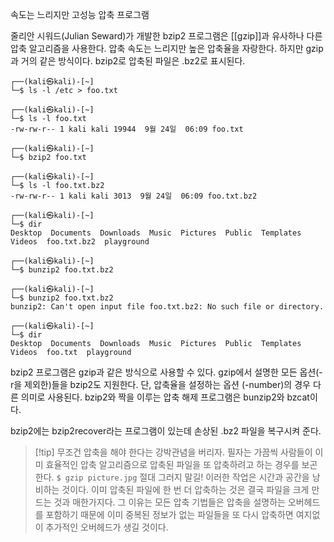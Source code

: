 

속도는 느리지만 고성능 압축 프로그램


줄리안 시워드(Julian Seward)가 개발한 bzip2 프로그램은 [[gzip]]과 유사하나 다른 압축 알고리즘을 사용한다. 압축 속도는 느리지만 높은 압축율을 자랑한다. 하지만 gzip과 거의 같은 방식이다. bzip2로 압축된 파일은 .bz2로 표시된다.

``` shell
┌──(kali㉿kali)-[~]
└─$ ls -l /etc > foo.txt          
                                                                                                                                                                                                                                            
┌──(kali㉿kali)-[~]
└─$ ls -l foo.txt       
-rw-rw-r-- 1 kali kali 19944  9월 24일  06:09 foo.txt
                                                                                                                                                                                                                                            
┌──(kali㉿kali)-[~]
└─$ bzip2 foo.txt
                                                                                                                                                                                                                                            
┌──(kali㉿kali)-[~]
└─$ ls -l foo.txt.bz2
-rw-rw-r-- 1 kali kali 3013  9월 24일  06:09 foo.txt.bz2
                                                                                                                                                                                                                                            
┌──(kali㉿kali)-[~]
└─$ dir          
Desktop  Documents  Downloads  Music  Pictures  Public  Templates  Videos  foo.txt.bz2  playground
                                                                                                                                                                                                                                            
┌──(kali㉿kali)-[~]
└─$ bunzip2 foo.txt.bz2
                                                                                                                                                                                                                                            
┌──(kali㉿kali)-[~]
└─$ bunzip2 foo.txt.bz2
bunzip2: Can't open input file foo.txt.bz2: No such file or directory.
                                                                                                                                                                                                                                            
┌──(kali㉿kali)-[~]
└─$ dir                
Desktop  Documents  Downloads  Music  Pictures  Public  Templates  Videos  foo.txt  playground

```

bzip2 프로그램은 gzip과 같은 방식으로 사용할 수 있다. gzip에서 설명한 모든 옵션(-r을 제외한)들을 bzip2도 지원한다. 단, 압축율을 설정하는 옵션 (-number)의 경우 다른 의미로 사용된다. bzip2와 짝을 이루는 압축 해제 프로그램은 bunzip2와 bzcat이다.

bzip2에는 bzip2recover라는 프로그램이 있는데 손상된 .bz2 파일을 복구시켜 준다.

>[!tip] 무조건 압축을 해야 한다는 강박관념을 버리자.
>필자는 가끔씩 사람들이 이미 효율적인 압축 알고리즘으로 압축된 파일을 또 압축하려고 하는 경우를 보곤 한다.
>`$ gzip picture.jpg`
>절대 그러지 말길! 이러한 작업은 시간과 공간을 낭비하는 것이다. 이미 압축된 파일에 한 번 더 압축하는 것은 결국 파일을 크게 만드는 것과 매한가지다. 그 이유는 모든 압축 기법들은 압축을 설명하는 오버헤드를 포함하기 때문에 이미 중복된 정보가 없는 파일들을 또 다시 압축하면 여지없이 추가적인 오버헤드가 생길 것이다.



